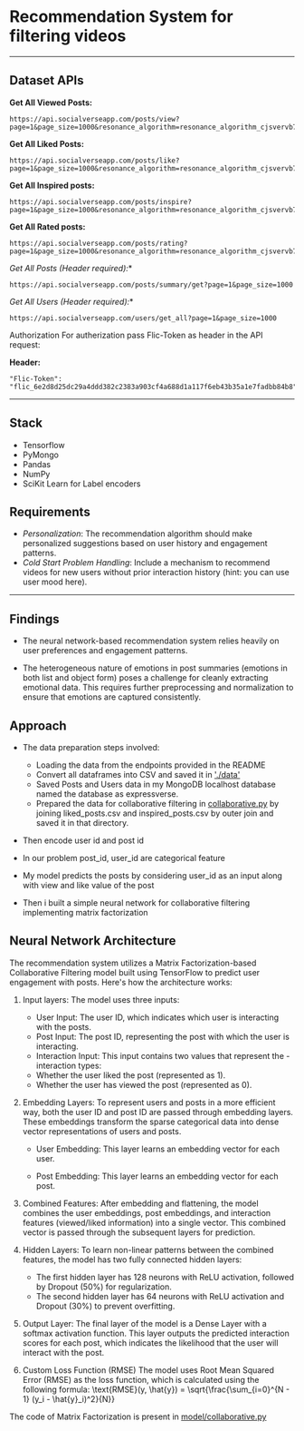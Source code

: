 # Recommendation System for filtering videos
--------------------------------------------------------------------
## Dataset APIs

**Get All Viewed Posts:**

```
https://api.socialverseapp.com/posts/view?page=1&page_size=1000&resonance_algorithm=resonance_algorithm_cjsvervb7dbhss8bdrj89s44jfjdbsjd0xnjkbvuire8zcjwerui3njfbvsujc5if
```

**Get All Liked Posts:**

```
https://api.socialverseapp.com/posts/like?page=1&page_size=1000&resonance_algorithm=resonance_algorithm_cjsvervb7dbhss8bdrj89s44jfjdbsjd0xnjkbvuire8zcjwerui3njfbvsujc5if
```


**Get All Inspired posts:**

```
https://api.socialverseapp.com/posts/inspire?page=1&page_size=1000&resonance_algorithm=resonance_algorithm_cjsvervb7dbhss8bdrj89s44jfjdbsjd0xnjkbvuire8zcjwerui3njfbvsujc5if
```

**Get All Rated posts:**

```
https://api.socialverseapp.com/posts/rating?page=1&page_size=1000&resonance_algorithm=resonance_algorithm_cjsvervb7dbhss8bdrj89s44jfjdbsjd0xnjkbvuire8zcjwerui3njfbvsujc5if
```

**Get All Posts (Header required*):**

```
https://api.socialverseapp.com/posts/summary/get?page=1&page_size=1000
```

**Get All Users (Header required*):**

```
https://api.socialverseapp.com/users/get_all?page=1&page_size=1000
```

Authorization
For autherization pass Flic-Token as header in the API request:

**Header:**

```
"Flic-Token": "flic_6e2d8d25dc29a4ddd382c2383a903cf4a688d1a117f6eb43b35a1e7fadbb84b8"
```

--------------------------------------------------------------------

## Stack
- Tensorflow
- PyMongo
- Pandas
- NumPy
- SciKit Learn for Label encoders

## Requirements
- *Personalization*: The recommendation algorithm should make personalized suggestions based on user history and engagement patterns.
- *Cold Start Problem Handling*: Include a mechanism to recommend videos for new users without prior interaction history (hint: you can use user mood here).
--------------------------------------------------------------------

## Findings
- The neural network-based recommendation system relies heavily on user preferences and engagement patterns.

- The heterogeneous nature of emotions in post summaries (emotions in both list and object form) poses a challenge for cleanly extracting emotional data. This requires further preprocessing and normalization to ensure that emotions are captured consistently.



## Approach
- The data preparation steps involved:
    - Loading the data from the endpoints provided in the README
    - Convert all dataframes into CSV and saved it in ['./data'](https://github.com/Vishwa2684/video-recommendation-system/tree/main/data)
    - Saved Posts and Users data in my MongoDB localhost database named the database as expressverse.
    - Prepared the data for collaborative filtering in [collaborative.py](https://github.com/Vishwa2684/video-recommendation-system/blob/main/model/collaborative.py) by joining liked_posts.csv and inspired_posts.csv by outer join and saved it in that directory.

- Then encode user id and post id

- In our problem post_id, user_id are categorical feature

- My model predicts the posts by considering user_id as an input along with view and like value of the post

- Then i built a simple neural network for collaborative filtering implementing matrix factorization

## Neural Network Architecture

The recommendation system utilizes a Matrix Factorization-based Collaborative Filtering model built using TensorFlow to predict user engagement with posts. Here's how the architecture works:

1. Input layers:
    The model uses three inputs:

    - User Input: The user ID, which indicates which user is interacting with the posts.
    - Post Input: The post ID, representing the post with which the user is interacting.
    - Interaction Input: This input contains two values that represent the - interaction types:
    - Whether the user liked the post (represented as 1).
    - Whether the user has viewed the post (represented as 0).

2. Embedding Layers:
    To represent users and posts in a more efficient way, both the user ID and post ID are passed through embedding layers. These embeddings transform the sparse categorical data into dense vector representations of users and posts.
    
    - User Embedding: This layer learns an embedding vector for each user.
    
    - Post Embedding: This layer learns an embedding vector for each post.

3. Combined Features:
    After embedding and flattening, the model combines the user embeddings, post embeddings, and interaction features (viewed/liked information) into a single vector. This combined vector is passed through the subsequent layers for prediction.

4. Hidden Layers:
    To learn non-linear patterns between the combined features, the model has two fully connected hidden layers:

    - The first hidden layer has 128 neurons with ReLU activation, followed by Dropout (50%) for regularization.
    - The second hidden layer has 64 neurons with ReLU activation and Dropout (30%) to prevent overfitting.

5. Output Layer:
    The final layer of the model is a Dense Layer with a softmax activation function. This layer outputs the predicted interaction scores for each post, which indicates the likelihood that the user will interact with the post.

6. Custom Loss Function (RMSE)
    The model uses Root Mean Squared Error (RMSE) as the loss function, which is calculated using the following formula:
        \text{RMSE}(y, \hat{y}) = \sqrt{\frac{\sum_{i=0}^{N - 1} (y_i - \hat{y}_i)^2}{N}}

The code of Matrix Factorization is present in [model/collaborative.py](https://github.com/Vishwa2684/video-recommendation-system/blob/main/model/collaborative.py)